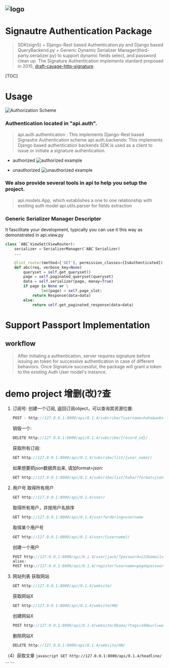 ![logo](https://github.com/yiakwy/Siganture-Authentication-Package/raw/master/static/logo.png)
----------------------------------------------------------------------------------------------
Signautre Authentication Package
================================

> SDK(sign5) + Django-Rest based Authentication.py and Django based QueryBackend.py + Generic Dynamic Serializer Manager(third-party.serializer.py) to support dynamic fields select, and password clean up.
> The Signature Authentication implements stardard proposed in 2015, [draft-cavage-http-signature](https://www.ietf.org/archive/id/draft-cavage-http-signatures-05)

[TOC]

# Usage
![Authorization Scheme](https://github.com/yiakwy/Siganture-Authentication-Package/raw/master/static/Authorization.png)


### Authentication located in "api.auth".
> api.auth.authentication : This implements Django-Rest based Signautre Authentication scheme
> api.auth.backends: This implements Django based authentication backends
> SDK is used as a client to issue or initiate a signature authentication. 

- authorized
![authorized example](https://github.com/yiakwy/Siganture-Authentication-Package/raw/master/static/authorized.png)

- unauthorized
![unauthorized example](https://github.com/yiakwy/Siganture-Authentication-Package/raw/master/static/unauthorized.png)

### We also provide several tools in api to help you setup the project.
> api.models.App, which establishes a one to one relationship with exsiting auth model
> api.utils.parser for fields extraction

### Generic Serializer Manager Descripter

It fascilitate your development, typically you can use it this way as demonstrated in api.view.py
```python
class `ABC`ViewSet(ViewRouter):
	serializer = SerializerManager(`ABC`Serializer)
	...

	@list_router(method=['GET'], permission_classes=[IsAuthenticated])
	def abc(req, verbose_key=None)
        queryset = self.get_queryset()
        page = self.paginated_queryset(queryset)
        data = self.serializer(page, manay=True)
        if page is None or \
                len(page) < self.page_slot:
			return Response(data=data)
		else:
			return self.get_paginated_response(data=data)
```

# Support Passport Implementation
## workflow
> After initialing a authentication, server requires signature before issuing an token for successive authentication in case of different behaviors.
> Once Signature successful, the package will grant a token to the existing Auth User model's instance.

# demo project 增删(改)?查
1. 订阅号:
	创建一个订阅, 返回订阅object，可以查询其资源位置:
	```javascript
	POST : http://127.0.0.1:8000/api/0.1.4/subcribe/?username=haha&website_name=HN
	```
	
	销毁一个:
	```javascript
	DELETE http://127.0.0.1:8000/api/0.1.4/subcribe/{record_id}/
	```
	
	获取所有订阅:
	```javascript
	GET http://127.0.0.1:8000/api/0.1.4/subcribe/list/{user_name}/
	```
	
	如果想要把json数据弄出来, 请加format=json:
	```javascript
	GET http://127.0.0.1:8000/api/0.1.4/subcribe/list/haha/?format=json
	```
2. 用户号
	取得所有用户
	```javascript
	GET http://127.0.0.1:8000/api/0.1.4/user/
	```
	
	取得所有用户，并按用户名排序
	```javascript
	GET http://127.0.0.1:8000/api/0.1.4/user?ordering=username
	```
	
	取得某个用户号
	```javascript
	GET http://127.0.0.1:8000/api/0.1.4/user/{username}/
	```
	
	创建一个用户
	```javascript
	POST http://127.0.0.1:8000/api/0.1.4/user/jack/?password=123&email=yiak.222@gmail.com
	alias: 
	POST http://127.0.0.1:8000/api/0.1.4/register?username=gege&password=asfdase&email=jiakechong@jiake.com
	```
3. 网站列表
	获取网站
	```javascript
	GET http://127.0.0.1:8000/api/0.1.4/website/
	```
	获取网站X
	```javascript
	GET http://127.0.0.1:8000/api/0.1.4/website/HN/
	```

	创建网站X
	```javascript
	POST http://127.0.0.1:8000/api/0.1.4/website/Obama/?tags=100&url=www.obama.com
	```
	删除网站X
	```javascript
	DELETE http://127.0.0.1:8000/api/0.1.4/website/HN/
	```
（4）获取文章
	```javascript
	GET http://127.0.0.1:8000/api/0.1.4/headline/
	```
... ...

